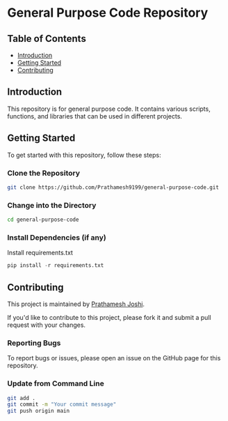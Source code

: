# General Purpose Code Repository

## Table of Contents
* [Introduction](#introduction)
* [Getting Started](#getting-started)
* [Contributing](#contributing)

## Introduction
This repository is for general purpose code. It contains various scripts, functions, and libraries that can be used in different projects.

## Getting Started
To get started with this repository, follow these steps:

### Clone the Repository

```bash
git clone https://github.com/Prathamesh9199/general-purpose-code.git
```

### Change into the Directory

```bash
cd general-purpose-code
```

### Install Dependencies (if any)

Install requirements.txt
```python
pip install -r requirements.txt
```

## Contributing
This project is maintained by [Prathamesh Joshi](mailto:prathameshjoshi9199@gmail.com).

If you'd like to contribute to this project, please fork it and submit a pull request with your changes.

### Reporting Bugs

To report bugs or issues, please open an issue on the GitHub page for this repository.

### Update from Command Line

```bash
git add .
git commit -m "Your commit message"
git push origin main
```